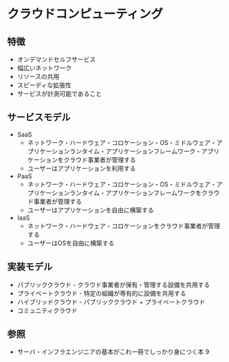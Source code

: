 # クラウドコンピューティング
## 特徴
- オンデマンドセルフサービス
- 幅広いネットワーク
- リソースの共用
- スピーディな拡張性
- サービスが計測可能であること

## サービスモデル
- SaaS
  - ネットワーク・ハードウェア・コロケーション・OS・ミドルウェア・アプリケーションランタイム・アプリケーションフレームワーク・アプリケーションをクラウド事業者が管理する
  - ユーザーはアプリケーションを利用する
- PaaS
  - ネットワーク・ハードウェア・コロケーション・OS・ミドルウェア・アプリケーションランタイム・アプリケーションフレームワークをクラウド事業者が管理する
  - ユーザーはアプリケーションを自由に構築する
- IaaS
  - ネットワーク・ハードウェア・コロケーションをクラウド事業者が管理する
  - ユーザーはOSを自由に構築する

## 実装モデル
- パブリッククラウド - クラウド事業者が保有・管理する設備を共用する
- プライベートクラウド - 特定の組織が専有的に設備を共用する
- ハイブリッドクラウド - パブリッククラウド + プライベートクラウド
- コミュニティクラウド

## 参照
- サーバ・インフラエンジニアの基本がこれ一冊でしっかり身につく本 9
